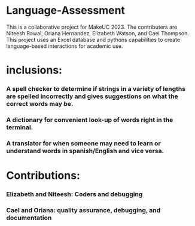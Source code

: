 # Language-Assessment
This is a collaborative project for MakeUC 2023. The contributers are Niteesh Rawal, Oriana Hernandez, Elizabeth Watson, and Cael Thompson. This project uses an Excel database and pythons capabilities to create language-based interactions for academic use.

# inclusions:
### A spell checker to determine if strings in a variety of lengths are spelled incorrectly and gives suggestions on what the correct words may be.
### A dictionary for convenient look-up of words right in the terminal.
### A translator for when someone may need to learn or understand words in spanish/English and vice versa.

# Contributions:
### Elizabeth and Niteesh: Coders and debugging
### Cael and Oriana: quality assurance, debugging, and documentation

